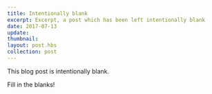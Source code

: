 ```yaml
---
title: Intentionally blank
excerpt: Excerpt, a post which has been left intentionally blank
date: 2017-07-13
update: 
thumbnail: 
layout: post.hbs
collection: post
---
```


This blog post is intentionally blank.

Fill in the blanks!
